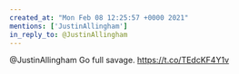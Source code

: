 ```yaml
---
created_at: "Mon Feb 08 12:25:57 +0000 2021"
mentions: ['JustinAllingham']
in_reply_to: @JustinAllingham
---
```


@JustinAllingham Go full savage. https://t.co/TEdcKF4Y1v